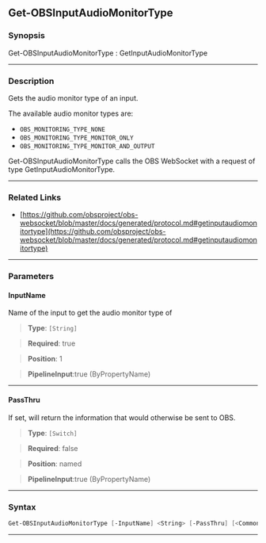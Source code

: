 Get-OBSInputAudioMonitorType
----------------------------
### Synopsis
Get-OBSInputAudioMonitorType : GetInputAudioMonitorType

---
### Description

Gets the audio monitor type of an input.

The available audio monitor types are:

- `OBS_MONITORING_TYPE_NONE`
- `OBS_MONITORING_TYPE_MONITOR_ONLY`
- `OBS_MONITORING_TYPE_MONITOR_AND_OUTPUT`


Get-OBSInputAudioMonitorType calls the OBS WebSocket with a request of type GetInputAudioMonitorType.

---
### Related Links
* [https://github.com/obsproject/obs-websocket/blob/master/docs/generated/protocol.md#getinputaudiomonitortype](https://github.com/obsproject/obs-websocket/blob/master/docs/generated/protocol.md#getinputaudiomonitortype)



---
### Parameters
#### **InputName**

Name of the input to get the audio monitor type of



> **Type**: ```[String]```

> **Required**: true

> **Position**: 1

> **PipelineInput**:true (ByPropertyName)



---
#### **PassThru**

If set, will return the information that would otherwise be sent to OBS.



> **Type**: ```[Switch]```

> **Required**: false

> **Position**: named

> **PipelineInput**:true (ByPropertyName)



---
### Syntax
```PowerShell
Get-OBSInputAudioMonitorType [-InputName] <String> [-PassThru] [<CommonParameters>]
```
---
